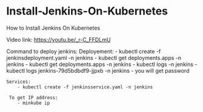# Install-Jenkins-On-Kubernetes
How to Install Jenkins On Kubernetes

Video link:
https://youtu.be/_r-C_FFDLmU


Command to deploy jenkins:
    Deployement:
        - kubectl create -f jenkinsdeployment.yaml -n jenkins
        - kubectl get deployments.apps -n jenkins
        - kubectl get deployments.apps -n jenkins
        - kubectl logs <pod name> -n jenkins
            - kubectl logs jenkins-79d5bdbdf9-jjpxb -n jenkins
            - you will get password
    
    Services:
        - kubectl create -f jenkinsservice.yaml -n jenkins
     
     To get IP address:
        - minkube ip
    
